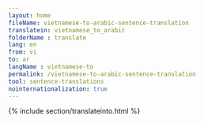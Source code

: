 ```yaml
---
layout: home
fileName: vietnamese-to-arabic-sentence-translation
translatein: vietnamese_to_arabic
folderName : translate
lang: en
from: vi
to: ar
langName : vietnamese-to
permalink: /vietnamese-to-arabic-sentence-translation
tool: sentence-translations
nointernationalization: true
---
```

{% include section/translateinto.html %}
